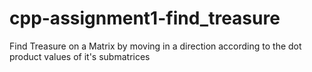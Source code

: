 # cpp-assignment1-find_treasure
Find Treasure on a Matrix by moving in a direction according to the dot product values of it's submatrices
